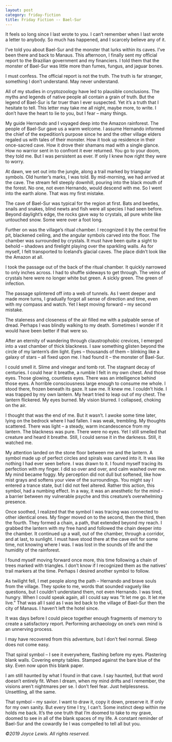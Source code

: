 ```yaml
---
layout: post
category: friday-fiction
title: Friday Fiction -- Bael-Sur
---
```


It feels so long since I last wrote to you. I can’t remember when I last wrote a letter to anybody. So much has happened, and I scarcely believe any of it.

I’ve told you about Bael-Sur and the monster that lurks within its caves. I’ve been there and back to Manaus. This afternoon, I finally sent my official report to the Brazilian government and my financiers. I told them that the monster of Bael-Sur was little more than fumes, fungus, and jaguar bones.

I must confess. The official report is not the truth. The truth is far stranger, something I don’t understand. May never understand.

<!--excerpt-->

All of my studies in cryptozoology have led to plausible conclusions. The myths and legends of native people all contain a grain of truth. But the legend of Bael-Sur is far truer than I ever suspected. Yet it’s a truth that I hesitate to tell. This letter may take me all night, maybe more, to write. I don’t have the heart to lie to you, but I fear – many things.

My guide Hernando and I voyaged deep into the Amazon rainforest. The people of Bael-Sur gave us a warm welcome. I assume Hernando informed the chief of the expedition’s purpose since he and the other village elders regaled us with tales of their monster. How it took up residence in their once-sacred cave. How it drove their shamans mad with a single glance. How no warrior sent in to confront it ever returned. You go to your doom, they told me. But I was persistent as ever. If only I knew how right they were to worry.

At dawn, we set out into the jungle, along a trail marked by triangular symbols. Old hunter’s marks, I was told. By mid-morning, we had arrived at the cave. The stream fell steeply downhill, pouring into the black mouth of the forest. No one, not even Hernando, would descend with me. So I went into the earth alone. That was my first mistake.

The cave of Bael-Sur was typical for the region at first. Bats and beetles, snails and snakes, blind newts and fish were all species I had seen before. Beyond daylight’s edge, the rocks gave way to crystals, all pure white like untouched snow. Some were over a foot long.

Further on was the village’s ritual chamber. I recognized it by the central fire pit, blackened ceiling, and the angular symbols carved into the floor. The chamber was surrounded by crystals. It must have been quite a sight to behold – shadows and firelight playing over the sparkling walls. As for myself, I felt transported to Iceland’s glacial caves. The place didn’t look like the Amazon at all.

I took the passage out of the back of the ritual chamber. It quickly narrowed to only inches across. I had to shuffle sideways to get through. The veins of crystals here were no longer white but green. A sickly green. The green of infection.

The passage splintered off into a web of tunnels. As I went deeper and made more turns, I gradually forgot all sense of direction and time, even with my compass and watch. Yet I kept moving forward – my second mistake.

The staleness and closeness of the air filled me with a palpable sense of dread. Perhaps I was blindly walking to my death. Sometimes I wonder if it would have been better if that were so.

After an eternity of wandering through claustrophobic crevices, I emerged into a vast chamber of thick blackness. I saw something glisten beyond the circle of my lantern’s dim light. Eyes – thousands of them – blinking like a galaxy of stars – all fixed upon me. I had found it – the monster of Bael-Sur.

I could smell it. Slime and vinegar and tomb rot. The stagnant decay of centuries. I could hear it breathe, a rumble I felt in my own chest. And those eyes. Those glowing, countless eyes. There was an intelligence behind those eyes. A horrible consciousness large enough to consume me whole. I stood there, frozen beneath its gaze. It saw me. It knew me. I couldn’t hide. I was trapped by my own lantern. My heart tried to leap out of my chest. The lantern flickered. My eyes burned. My vision blurred. I collapsed, choking on the air.

I thought that was the end of me. But it wasn’t. I awoke some time later, lying on the bedrock where I had fallen. I was weak, trembling. My thoughts scattered. There was light – a steady, warm incandescence from my lantern. The blackness was pure. There were no eyes. Yet I still smelled that creature and heard it breathe. Still, I could sense it in the darkness. Still, it watched me.

My attention landed on the stone floor between me and the lantern. A symbol made up of perfect circles and spirals was carved into it. It was like nothing I had ever seen before. I was drawn to it. I found myself tracing its perfection with my finger. I did so over and over, and calm washed over me. My mind became foggy. My perception did not dull but softened, like how mist grays and softens your view of the surroundings. You might say I entered a trance state, but I did not feel altered. Rather this action, this symbol, had a numbing effect. In a way, it was an anesthetic for the mind – a barrier between my vulnerable psyche and this creature’s overwhelming presence.

Once soothed, I realized that the symbol I was tracing was connected to other identical ones. My finger moved on to the second, then the third, then the fourth. They formed a chain, a path, that extended beyond my reach. I grabbed the lantern with my free hand and followed the chain deeper into the chamber. It continued up a wall, out of the chamber, through a corridor, and at last, to sunlight. I must have stood there at the cave exit for some time, not knowing where I was. I was lost in the sounds of life and the humidity of the rainforest.

I found myself moving forward once more, this time following a chain of trees marked with triangles. I don’t know if I recognized them as the natives’ trail markers at the time. Perhaps I desired another symbol to follow.

As twilight fell, I met people along the path – Hernando and brave souls from the village. They spoke to me, words that sounded vaguely like questions, but I couldn’t understand them, not even Hernando. I was tired, hungry. When I could speak again, all I could say was “It let me go. It let me live.” That was all I said as I was led back to the village of Bael-Sur then the city of Manaus. I haven’t left the hotel since.

It was days before I could piece together enough fragments of memory to create a satisfactory report. Performing archaeology on one’s own mind is an unnerving process.

I may have recovered from this adventure, but I don’t feel normal. Sleep does not come easy.

That spiral symbol – I see it everywhere, flashing before my eyes. Plastering blank walls. Covering empty tables. Stamped against the bare blue of the sky. Even now upon this blank paper.

I am still haunted by what I found in that cave. I say haunted, but that word doesn’t entirely fit. When I dream, when my mind drifts and I remember, the visions aren’t nightmares per se. I don’t feel fear. Just helplessness. Unsettling, all the same.

That symbol – my savior. I want to draw it, copy it down, preserve it. If only for my own sanity. But every time I try, I can’t. Some instinct deep within me holds me back. It’s the one truth that I’m doomed to take to my grave, doomed to see in all of the blank spaces of my life. A constant reminder of Bael-Sur and the cowardly lie I was compelled to tell all but you.

*&copy;2019 Joyce Lewis. All rights reserved.*
